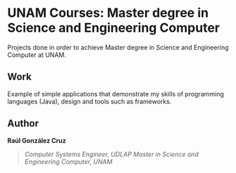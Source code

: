 # UNAM Courses: Master degree in Science and Engineering Computer
Projects done in order to achieve Master degree in Science and Engineering Computer at UNAM.

## Work
Example of simple applications that demonstrate my skills of programming languages (Java), design and tools such as frameworks.

## Author
**Raúl González Cruz**
>*Computer Systems Engineer, UDLAP*
>*Master in Science and Engineering Computer, UNAM*
